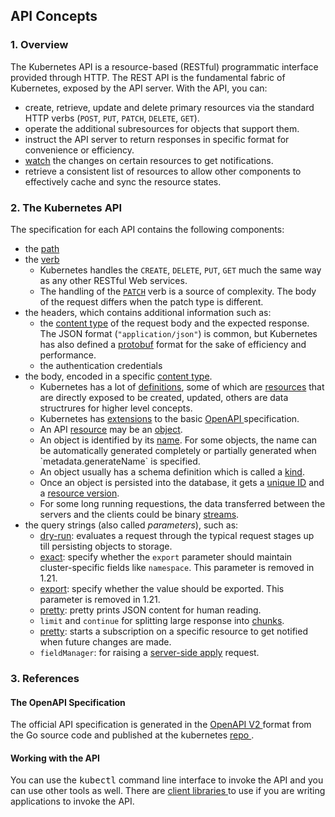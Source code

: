## API Concepts

### 1. Overview

The Kubernetes API is a resource-based (RESTful) programmatic interface
provided through HTTP.
The REST API is the fundamental fabric of Kubernetes, exposed by the API server.
With the API, you can:

- create, retrieve, update and delete primary resources via the standard HTTP
  verbs (`POST`, `PUT`, `PATCH`, `DELETE`, `GET`).
- operate the additional subresources for objects that support them.
- instruct the API server to return responses in specific format for
  convenience or efficiency. 
- <a href="{% url 'static-page' 'watch' %}">watch</a> the changes on certain
  resources to get notifications.
- retrieve a consistent list of resources to allow other components to
  effectively cache and sync the resource states.

### 2. The Kubernetes API

The specification for each API contains the following components:

<ul>
  <li>the <a href="{% url 'static-page' 'path' %}">path</a>
  </li>
  <li>the <a href="{% url 'static-page' 'verbs' %}">verb</a>
    <ul>
      <li>Kubernetes handles the <code>CREATE</code>, <code>DELETE</code>,
        <code>PUT</code>, <code>GET</code> much the same way as any other
        RESTful Web services.
      </li>
      <li>The handling of the <a href="{% url 'static-page' 'patches' %}">
        <code>PATCH</code></a> verb is a source of complexity. The body of the request
        differs when the patch type is different.
      </li>
    </ul>
  </li>
  <li>the headers, which contains additional information such as:
    <ul>
      <li>the <a href="{% url 'static-page' 'content-type' %}">content type</a>
       of the request body and the expected response. The JSON format
       (<code>"application/json"</code>) is common, but Kubernetes has
       also defined a <a href="{% url 'static-page' 'protobuf' %}">protobuf</a>
       format for the sake of efficiency and performance.
      </li>
      <li>the authentication credentials
      </li>
    </ul>
  </li>
  <li>the body, encoded in a specific <a href="{% url 'static-page' 'content-type' %}">content type</a>.
    <ul>
      <li>Kubernetes has a lot of <a href="{% url 'list-definitions' '' 'all' %}">definitions</a>,
        some of which are <a href="{% url 'list-resources' '' 'all' %}">resources</a>
        that are directly exposed to be created, updated, others are data
        structrures for higher level concepts.
      </li>
      <li>Kubernetes has <a href="{% url 'static-page' 'extensions' %}">extensions</a>
        to the basic <a href="https://www.openapis.org/" target="_blank">OpenAPI
        <i class='fa fa-external-link-alt'></i></a>
        specification.
      </li>
      <li>An API <a href="{% url 'static-page' 'resource' %}">resource</a>
        may be an <a href="{% url 'static-page' 'object' %}">object</a>.
      </li>
      <li>An object is identified by its <a href="{% url 'static-page' 'name' %}">name</a>.
        For some objects, the name can be automatically generated completely or partially
        generated when `metadata.generateName` is specified.
      </li>
      <li>An object usually has a schema definition which is called a
        <a href="{% url 'static-page' 'kind' %}">kind</a>.
      </li>
      <li>Once an object is persisted into the database, it gets a
        <a href="{% url 'static-page' 'uid' %}">unique ID</a> and a
        <a href="{% url 'static-page' 'resource-version' %}">resource version</a>.
      </li>
      <li>For some long running requestions, the data transferred between the
        servers and the clients could be binary
        <a href="{% url 'static-page' 'stream' %}">streams</a>.
      </li>
    </ul>
  </li>
  <li>the query strings (also called <i>parameters</i>), such as:
    <ul>
     <li><a href="{% url 'static-page' 'dry-run' %}">dry-run</a>: evaluates a
      request through the typical request stages up till persisting objects to
      storage.
     </li>
     <li><a href="{% url 'static-page' 'exact' %}">exact</a>: specify whether
       the <code>export</code> parameter should maintain cluster-specific fields
       like <code>namespace</code>. This parameter is removed in 1.21.
     </li>
     <li><a href="{% url 'static-page' 'export' %}">export</a>: specify
        whether the value should be exported. This parameter is removed in 1.21.
     </li>
     <li><a href="{% url 'static-page' 'pretty' %}">pretty</a>: pretty prints
       JSON content for human reading.
     </li>
     <li><code>limit</code> and <code>continue</code> for splitting large
       response into <a href="{% url 'static-page' 'pagination' %}">chunks</a>.
     </li>
     <li><a href="{% url 'static-page' 'watch' %}">pretty</a>: starts a
       subscription on a specific resource to get notified when future changes
       are made.
     </li>
     <li><code>fieldManager</code>: for raising a
       <a href="{% url 'static-page' 'server-side-apply' %}">server-side apply</a>
       request.
     </li>
    </ul>
  </li>
</ul>

### 3. References

#### The OpenAPI Specification

The official API specification is generated in the
<a href="https://www.openapis.org/" target="_blank">OpenAPI V2
<i class='fa fa-external-link-alt'></i></a>
format from the Go source code and published at the kubernetes
<a href="https://github.com/kubernetes/kubernetes/blob/master/api/openapi-spec/swagger.json"
target="_blank">repo <i class='fa fa-external-link-alt'></i></a>.

#### Working with the API

You can use the <kbd>kubectl</kbd> command line interface to invoke the API
and you can use other tools as well. There are
<a href="https://kubernetes.io/docs/reference/using-api/client-libraries"
target="_blank">client libraries <i class='fa fa-external-link-alt'></i></a>
to use if you are writing applications to invoke the API.

